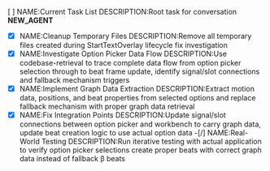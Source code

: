 [ ] NAME:Current Task List DESCRIPTION:Root task for conversation __NEW_AGENT__
-[x] NAME:Cleanup Temporary Files DESCRIPTION:Remove all temporary files created during StartTextOverlay lifecycle fix investigation
-[x] NAME:Investigate Option Picker Data Flow DESCRIPTION:Use codebase-retrieval to trace complete data flow from option picker selection through to beat frame update, identify signal/slot connections and fallback mechanism triggers
-[x] NAME:Implement Graph Data Extraction DESCRIPTION:Extract motion data, positions, and beat properties from selected options and replace fallback mechanism with proper graph data retrieval
-[x] NAME:Fix Integration Points DESCRIPTION:Update signal/slot connections between option picker and workbench to carry graph data, update beat creation logic to use actual option data
-[/] NAME:Real-World Testing DESCRIPTION:Run iterative testing with actual application to verify option picker selections create proper beats with correct graph data instead of fallback β beats